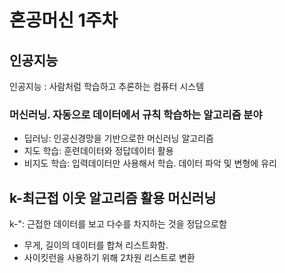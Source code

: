 # 혼공머신 1주차 
## 인공지능
인공지능 : 사람처럼 학습하고 추론하는 컴퓨터 시스템
### 머신러닝. 자동으로 데이터에서 규칙 학습하는 알고리즘 분야
- 딥러닝: 인공신경망을 기반으로한 머신러닝 알고리즘
- 지도 학습: 훈련데이터와 정답데이터 활용 
- 비지도 학습: 입력데이터만 사용해서 학습. 데이터 파악 및 변형에 유리
## k-최근접 이웃 알고리즘 활용 머신러닝
k-": 근접한 데이터를 보고 다수를 차지하는 것을 정답으로함
- 무게, 길이의 데이터를 합쳐 리스트화함.
- 사이킷런을 사용하기 위해 2차원 리스트로 변환
